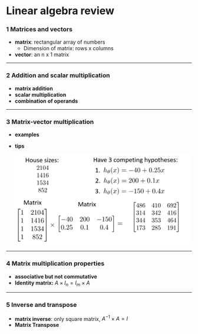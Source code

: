 # Linear algebra review

### 1 Matrices and vectors

- **matrix**: rectangular array of numbers
  - Dimension of matrix: rows x columns
- **vector**: an n x 1 matrix

---



### 2 Addition and scalar multiplication

- **matrix addition**
- **scalar multiplication**
- **combination of operands**

---



### 3 Matrix-vector multiplication

- **examples**

- **tips**

  ![image-3-1](./img/3-1.png)

---



### 4 Matrix multiplication properties

- **associative but not commutative**
- **Identity matrix:** $A\times I_n = I_m\times A$

---



### 5 Inverse and transpose

- **matrix inverse**: only square matrix, $A^{-1}\times A = I$
- **Matrix Transpose**


